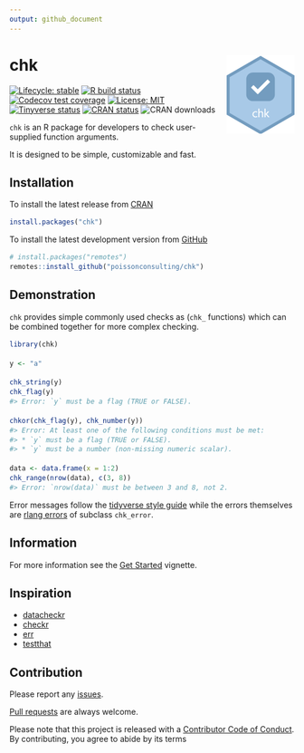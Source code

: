 ```yaml
---
output: github_document
---
```


<!-- README.md is generated from README.Rmd. Please edit that file -->



# chk <img src="man/figures/logo.png" align="right" />

<!-- badges: start -->
[![Lifecycle: stable](https://img.shields.io/badge/lifecycle-stable-brightgreen.svg)](https://www.tidyverse.org/lifecycle/#stable)
[![R build status](https://github.com/poissonconsulting/chk/workflows/R-CMD-check/badge.svg)](https://github.com/poissonconsulting/chk)
[![Codecov test coverage](https://codecov.io/gh/poissonconsulting/chk/branch/master/graph/badge.svg)](https://codecov.io/gh/poissonconsulting/chk?branch=master)
[![License: MIT](https://img.shields.io/badge/License-MIT-green.svg)](https://opensource.org/licenses/MIT)
[![Tinyverse status](https://tinyverse.netlify.com/badge/chk)](https://CRAN.R-project.org/package=chk)
[![CRAN status](https://www.r-pkg.org/badges/version/chk)](https://cran.r-project.org/package=chk)
![CRAN downloads](https://cranlogs.r-pkg.org/badges/chk)
<!-- badges: end -->

`chk` is an R package for developers to check user-supplied function arguments.

It is designed to be simple, customizable and fast.

## Installation

To install the latest release from [CRAN](https://cran.r-project.org)
```r
install.packages("chk")
```

To install the latest development version from [GitHub](https://github.com/poissonconsulting/chk)
```r
# install.packages("remotes")
remotes::install_github("poissonconsulting/chk")
```

## Demonstration

`chk` provides simple commonly used checks as (`chk_` functions) which can be combined together for more complex checking.


```r
library(chk)

y <- "a"

chk_string(y)
chk_flag(y)
#> Error: `y` must be a flag (TRUE or FALSE).

chkor(chk_flag(y), chk_number(y))
#> Error: At least one of the following conditions must be met:
#> * `y` must be a flag (TRUE or FALSE).
#> * `y` must be a number (non-missing numeric scalar).

data <- data.frame(x = 1:2)
chk_range(nrow(data), c(3, 8))
#> Error: `nrow(data)` must be between 3 and 8, not 2.
```

Error messages follow the [tidyverse style guide](https://style.tidyverse.org/error-messages.html) while the errors themselves are [rlang errors](https://rlang.r-lib.org/reference/abort.html) of subclass `chk_error`.

## Information

For more information see the [Get Started](https://poissonconsulting.github.io/chk/articles/chk.html) vignette.

## Inspiration

- [datacheckr](https://github.com/poissonconsulting/datacheckr/)
- [checkr](https://github.com/poissonconsulting/checkr/)
- [err](https://github.com/poissonconsulting/err/)
- [testthat](https://github.com/r-lib/testthat/)

## Contribution

Please report any [issues](https://github.com/poissonconsulting/chk/issues).

[Pull requests](https://github.com/poissonconsulting/chk/pulls) are always welcome.

Please note that this project is released with a [Contributor Code of Conduct](https://github.com/poissonconsulting/chk/blob/master/CODE_OF_CONDUCT.md).
By contributing, you agree to abide by its terms
